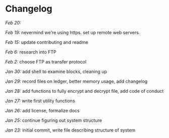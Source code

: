 # Changelog

*Feb 20:* 

*Feb 19:* nevermind we're using https. set up remote web servers

<!-- *Feb 16:*  -->

*Feb 15:* update contributing and readme

*Feb 6:* research into FTP

*Feb 2:* choose FTP as transfer protocol

*Jan 30:* add shell to examine blocks, cleaning up

*Jan 29:* record files on ledger, better memory usage, add changelog

*Jan 28:* add functions to fully encrypt and decrypt file, add code of conduct

*Jan 27:* write first utility functions

*Jan 26:* add license, formalize docs

*Jan 25:* continue figuring out system structure

*Jan 23:* initial commit, write file describing structure of system
